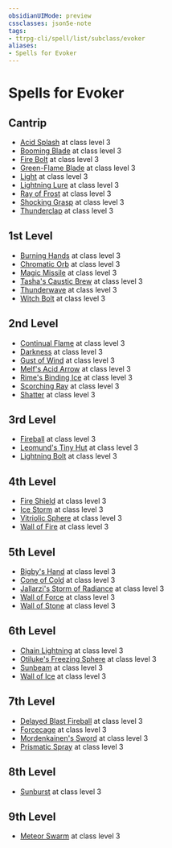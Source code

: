 ```yaml
---
obsidianUIMode: preview
cssclasses: json5e-note
tags:
- ttrpg-cli/spell/list/subclass/evoker
aliases:
- Spells for Evoker
---
```

# Spells for Evoker

## Cantrip

- [Acid Splash](Інструменти%20ДМ/CLI/spells/acid-splash-xphb.md "XPHB") at class level 3
- [Booming Blade](Інструменти%20ДМ/CLI/spells/booming-blade-tce.md "TCE") at class level 3
- [Fire Bolt](Інструменти%20ДМ/CLI/spells/fire-bolt-xphb.md "XPHB") at class level 3
- [Green-Flame Blade](Інструменти%20ДМ/CLI/spells/green-flame-blade-tce.md "TCE") at class level 3
- [Light](Інструменти%20ДМ/CLI/spells/light-xphb.md "XPHB") at class level 3
- [Lightning Lure](Інструменти%20ДМ/CLI/spells/lightning-lure-tce.md "TCE") at class level 3
- [Ray of Frost](Інструменти%20ДМ/CLI/spells/ray-of-frost-xphb.md "XPHB") at class level 3
- [Shocking Grasp](Інструменти%20ДМ/CLI/spells/shocking-grasp-xphb.md "XPHB") at class level 3
- [Thunderclap](Інструменти%20ДМ/CLI/spells/thunderclap-xphb.md "XPHB") at class level 3

## 1st Level

- [Burning Hands](Інструменти%20ДМ/CLI/spells/burning-hands-xphb.md "XPHB") at class level 3
- [Chromatic Orb](Інструменти%20ДМ/CLI/spells/chromatic-orb-xphb.md "XPHB") at class level 3
- [Magic Missile](Інструменти%20ДМ/CLI/spells/magic-missile-xphb.md "XPHB") at class level 3
- [Tasha's Caustic Brew](Інструменти%20ДМ/CLI/spells/tashas-caustic-brew-tce.md "TCE") at class level 3
- [Thunderwave](Інструменти%20ДМ/CLI/spells/thunderwave-xphb.md "XPHB") at class level 3
- [Witch Bolt](Інструменти%20ДМ/CLI/spells/witch-bolt-xphb.md "XPHB") at class level 3

## 2nd Level

- [Continual Flame](Інструменти%20ДМ/CLI/spells/continual-flame-xphb.md "XPHB") at class level 3
- [Darkness](Інструменти%20ДМ/CLI/spells/darkness-xphb.md "XPHB") at class level 3
- [Gust of Wind](Інструменти%20ДМ/CLI/spells/gust-of-wind-xphb.md "XPHB") at class level 3
- [Melf's Acid Arrow](Інструменти%20ДМ/CLI/spells/melfs-acid-arrow-xphb.md "XPHB") at class level 3
- [Rime's Binding Ice](Інструменти%20ДМ/CLI/spells/rimes-binding-ice-ftd.md "FTD") at class level 3
- [Scorching Ray](Інструменти%20ДМ/CLI/spells/scorching-ray-xphb.md "XPHB") at class level 3
- [Shatter](Інструменти%20ДМ/CLI/spells/shatter-xphb.md "XPHB") at class level 3

## 3rd Level

- [Fireball](Інструменти%20ДМ/CLI/spells/fireball-xphb.md "XPHB") at class level 3
- [Leomund's Tiny Hut](Інструменти%20ДМ/CLI/spells/leomunds-tiny-hut-xphb.md "XPHB") at class level 3
- [Lightning Bolt](Інструменти%20ДМ/CLI/spells/lightning-bolt-xphb.md "XPHB") at class level 3

## 4th Level

- [Fire Shield](Інструменти%20ДМ/CLI/spells/fire-shield-xphb.md "XPHB") at class level 3
- [Ice Storm](Інструменти%20ДМ/CLI/spells/ice-storm-xphb.md "XPHB") at class level 3
- [Vitriolic Sphere](Інструменти%20ДМ/CLI/spells/vitriolic-sphere-xphb.md "XPHB") at class level 3
- [Wall of Fire](Інструменти%20ДМ/CLI/spells/wall-of-fire-xphb.md "XPHB") at class level 3

## 5th Level

- [Bigby's Hand](Інструменти%20ДМ/CLI/spells/bigbys-hand-xphb.md "XPHB") at class level 3
- [Cone of Cold](Інструменти%20ДМ/CLI/spells/cone-of-cold-xphb.md "XPHB") at class level 3
- [Jallarzi's Storm of Radiance](Інструменти%20ДМ/CLI/spells/jallarzis-storm-of-radiance-xphb.md "XPHB") at class level 3
- [Wall of Force](Інструменти%20ДМ/CLI/spells/wall-of-force-xphb.md "XPHB") at class level 3
- [Wall of Stone](Інструменти%20ДМ/CLI/spells/wall-of-stone-xphb.md "XPHB") at class level 3

## 6th Level

- [Chain Lightning](Інструменти%20ДМ/CLI/spells/chain-lightning-xphb.md "XPHB") at class level 3
- [Otiluke's Freezing Sphere](Інструменти%20ДМ/CLI/spells/otilukes-freezing-sphere-xphb.md "XPHB") at class level 3
- [Sunbeam](Інструменти%20ДМ/CLI/spells/sunbeam-xphb.md "XPHB") at class level 3
- [Wall of Ice](Інструменти%20ДМ/CLI/spells/wall-of-ice-xphb.md "XPHB") at class level 3

## 7th Level

- [Delayed Blast Fireball](Інструменти%20ДМ/CLI/spells/delayed-blast-fireball-xphb.md "XPHB") at class level 3
- [Forcecage](Інструменти%20ДМ/CLI/spells/forcecage-xphb.md "XPHB") at class level 3
- [Mordenkainen's Sword](Інструменти%20ДМ/CLI/spells/mordenkainens-sword-xphb.md "XPHB") at class level 3
- [Prismatic Spray](Інструменти%20ДМ/CLI/spells/prismatic-spray-xphb.md "XPHB") at class level 3

## 8th Level

- [Sunburst](Інструменти%20ДМ/CLI/spells/sunburst-xphb.md "XPHB") at class level 3

## 9th Level

- [Meteor Swarm](Інструменти%20ДМ/CLI/spells/meteor-swarm-xphb.md "XPHB") at class level 3
